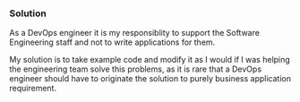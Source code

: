 ### Solution

As a DevOps engineer it is my responsiblity to support the Software Engineering staff
and not to write applications for them.

My solution is to take example code and modify it as I would if I was helping
the engineering team solve this problems, as it is rare that a DevOps engineer should
have to originate the solution to purely business application requirement.


